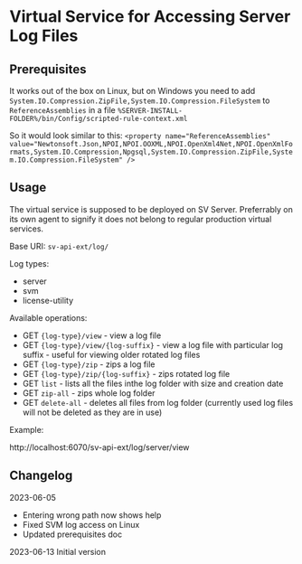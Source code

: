 # Virtual Service for Accessing Server Log Files

## Prerequisites

It works out of the box on Linux, but on Windows you need to add `System.IO.Compression.ZipFile,System.IO.Compression.FileSystem` to `ReferenceAssemblies` in a file `%SERVER-INSTALL-FOLDER%/bin/Config/scripted-rule-context.xml`

So it would look similar to this:
`<property name="ReferenceAssemblies" value="Newtonsoft.Json,NPOI,NPOI.OOXML,NPOI.OpenXml4Net,NPOI.OpenXmlFormats,System.IO.Compression,Npgsql,System.IO.Compression.ZipFile,System.IO.Compression.FileSystem" />`

## Usage

The virtual service is supposed to be deployed on SV Server. Preferrably on its own agent to signify it does not belong to regular production virtual services.

Base URI: `sv-api-ext/log/`

Log types:
   * server
   * svm
   * license-utility

Available operations:

   * GET `{log-type}/view` - view a log file
   * GET `{log-type}/view/{log-suffix}` - view a log file with particular log suffix - useful for viewing older rotated log files
   * GET `{log-type}/zip` - zips a log file
   * GET `{log-type}/zip/{log-suffix}` - zips rotated log file
   * GET `list` - lists all the files inthe log folder with size and creation date
   * GET `zip-all` - zips whole log folder
   * GET `delete-all` - deletes all files from log folder (currently used log files will not be deleted as they are in use)
   
Example:

http://localhost:6070/sv-api-ext/log/server/view

## Changelog

2023-06-05
   * Entering wrong path now shows help
   * Fixed SVM log access on Linux
   * Updated prerequisites doc 

2023-06-13
Initial version
